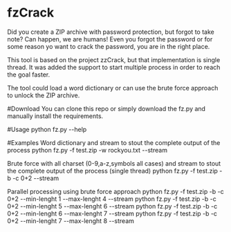 # fzCrack
Did you create a ZIP archive with password protection, but forgot to take note? Can happen, we are humans!
Even you forgot the password or for some reason yo want to crack the password, you are in the right place.

This tool is based on the project zzCrack, but that implementation is single thread.
It was added the support to start multiple process in order to reach the goal faster.

The tool could load a word dictionary or can use the brute force approach to unlock the ZIP archive.

#Download
You can clone this repo or simply download the fz.py and manually install the requirements.

#Usage
python fz.py --help

#Examples
Word dictionary and stream to stout the complete output of the process
python fz.py -f test.zip -w rockyou.txt --stream

Brute force with all charset (0-9,a-z,symbols all cases) and stream to stout the complete output of the process (single thread)
python fz.py -f test.zip -b -c 0+2 --stream

Parallel processing using brute force approach
python fz.py -f test.zip -b -c 0+2 --min-lenght 1 --max-lenght 4 --stream
python fz.py -f test.zip -b -c 0+2 --min-lenght 5 --max-lenght 6 --stream
python fz.py -f test.zip -b -c 0+2 --min-lenght 6 --max-lenght 7 --stream
python fz.py -f test.zip -b -c 0+2 --min-lenght 7 --max-lenght 8 --stream
